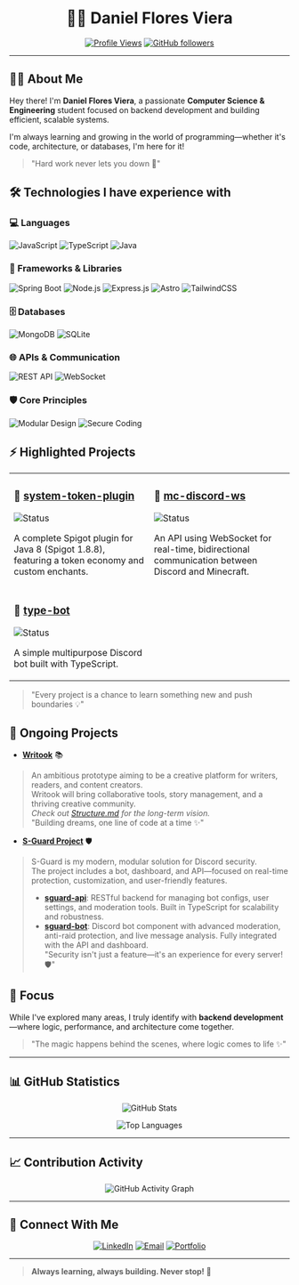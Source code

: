 <div align="center">
  
# 👨‍💻 Daniel Flores Viera

[![Profile Views](https://komarev.com/ghpvc/?username=danielvflores&color=blueviolet&style=for-the-badge)](https://github.com/danielvflores)
[![GitHub followers](https://img.shields.io/github/followers/danielvflores?style=for-the-badge&color=blue)](https://github.com/danielvflores?tab=followers)

</div>

---

## 👨‍💻 About Me

Hey there! I'm **Daniel Flores Viera**, a passionate **Computer Science & Engineering** student focused on backend development and building efficient, scalable systems.

I'm always learning and growing in the world of programming—whether it's code, architecture, or databases, I'm here for it!  
> "Hard work never lets you down 🚀"

## 🛠️ Technologies I have experience with

### 💻 Languages
![JavaScript](https://img.shields.io/badge/JavaScript-F7DF1E?style=for-the-badge&logo=javascript&logoColor=black)
![TypeScript](https://img.shields.io/badge/TypeScript-3178C6?style=for-the-badge&logo=typescript&logoColor=white)
![Java](https://img.shields.io/badge/Java-ED8B00?style=for-the-badge&logo=openjdk&logoColor=white)

### 🚀 Frameworks & Libraries
![Spring Boot](https://img.shields.io/badge/Spring_Boot-6DB33F?style=for-the-badge&logo=spring-boot&logoColor=white)
![Node.js](https://img.shields.io/badge/Node.js-339933?style=for-the-badge&logo=node.js&logoColor=white)
![Express.js](https://img.shields.io/badge/Express.js-000000?style=for-the-badge&logo=express&logoColor=white)
![Astro](https://img.shields.io/badge/Astro-FF5D01?style=for-the-badge&logo=astro&logoColor=white)
![TailwindCSS](https://img.shields.io/badge/Tailwind_CSS-38B2AC?style=for-the-badge&logo=tailwind-css&logoColor=white)

### 🗄️ Databases
![MongoDB](https://img.shields.io/badge/MongoDB-47A248?style=for-the-badge&logo=mongodb&logoColor=white)
![SQLite](https://img.shields.io/badge/SQLite-07405E?style=for-the-badge&logo=sqlite&logoColor=white)

### 🌐 APIs & Communication
![REST API](https://img.shields.io/badge/REST_API-009688?style=for-the-badge&logo=fastapi&logoColor=white)
![WebSocket](https://img.shields.io/badge/WebSocket-010101?style=for-the-badge&logo=socket.io&logoColor=white)

### 🛡️ Core Principles
![Modular Design](https://img.shields.io/badge/Modular_Design-4B32C3?style=for-the-badge&logo=modulz&logoColor=white)
![Secure Coding](https://img.shields.io/badge/Secure_Coding-FF6B6B?style=for-the-badge&logo=security&logoColor=white)

## ⚡ Highlighted Projects

<table>
<tr>
<td width="50%">

### 🔧 [system-token-plugin](https://github.com/danielvflores/system-token-plugin)
![Status](https://img.shields.io/badge/Status-Actively_Maintained-success?style=for-the-badge)

A complete Spigot plugin for Java 8 (Spigot 1.8.8), featuring a token economy and custom enchants.

</td>
<td width="50%">

### 🌉 [mc-discord-ws](https://github.com/danielvflores/discord-api-connection)
![Status](https://img.shields.io/badge/Status-Complete-blue?style=for-the-badge)

An API using WebSocket for real-time, bidirectional communication between Discord and Minecraft.

</td>
</tr>
<tr>
<td width="50%">

### 🤖 [type-bot](https://github.com/danielvflores/type-bot)
![Status](https://img.shields.io/badge/Status-Complete-blue?style=for-the-badge)

A simple multipurpose Discord bot built with TypeScript.

</td>
<td width="50%">
</td>
</tr>
</table>

> "Every project is a chance to learn something new and push boundaries 💡"

## 🚧 Ongoing Projects

- [**Writook**](https://github.com/danielvflores/Writook) 📚  
> An ambitious prototype aiming to be a creative platform for writers, readers, and content creators.  
> Writook will bring collaborative tools, story management, and a thriving creative community.  
> _Check out [Structure.md](https://github.com/danielvflores/Writook/blob/main/Structure.md) for the long-term vision._  
> "Building dreams, one line of code at a time ✨"

- [**S-Guard Project**](https://github.com/danielvflores/sguard-api) 🛡️  
> S-Guard is my modern, modular solution for Discord security.  
> The project includes a bot, dashboard, and API—focused on real-time protection, customization, and user-friendly features.  
> - [**sguard-api**](https://github.com/danielvflores/sguard-api): RESTful backend for managing bot configs, user settings, and moderation tools. Built in TypeScript for scalability and robustness.<br>
> - [**sguard-bot**](https://github.com/danielvflores/sguard-bot): Discord bot component with advanced moderation, anti-raid protection, and live message analysis. Fully integrated with the API and dashboard.<br>
> "Security isn't just a feature—it's an experience for every server! 🛡️"

## 🎯 Focus

While I've explored many areas, I truly identify with **backend development**—where logic, performance, and architecture come together.
> "The magic happens behind the scenes, where logic comes to life ✨"

---

## 📊 GitHub Statistics

<div align="center">

![GitHub Stats](https://github-readme-stats.vercel.app/api?username=danielvflores&show_icons=true&theme=tokyonight&hide_border=true&bg_color=0D1117&title_color=F85D7F&icon_color=F8D866&text_color=FFFFFF)

![Top Languages](https://github-readme-stats.vercel.app/api/top-langs/?username=danielvflores&layout=compact&theme=tokyonight&hide_border=true&bg_color=0D1117&title_color=F85D7F&text_color=FFFFFF)

</div>

---

## 📈 Contribution Activity

<div align="center">

![GitHub Activity Graph](https://github-readme-activity-graph.vercel.app/graph?username=danielvflores&theme=tokyo-night&hide_border=true&bg_color=0D1117&color=F85D7F&line=F8D866&point=FFFFFF)

</div>

---

## 🤝 Connect With Me

<div align="center">

[![LinkedIn](https://img.shields.io/badge/LinkedIn-0077B5?style=for-the-badge&logo=linkedin&logoColor=white)](https://www.linkedin.com/in/danielvflores/)
[![Email](https://img.shields.io/badge/Email-D14836?style=for-the-badge&logo=gmail&logoColor=white)](mailto:contact@danielvflores.dev)
[![Portfolio](https://img.shields.io/badge/Portfolio-000000?style=for-the-badge&logo=github&logoColor=white)](https://github.com/danielvflores)

</div>

---

> **Always learning, always building. Never stop! 🚀**
